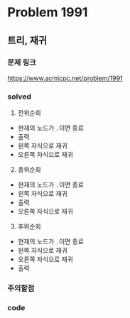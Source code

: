 # Problem 1991

## 트리, 재귀

### 문제 링크
<https://www.acmicpc.net/problem/1991>

### solved
1. 전위순회
 - 현재의 노드가 `.`이면 종료
 - 출력
 - 왼쪽 자식으로 재귀
 - 오른쪽 자식으로 재귀

2. 중위순회
 - 현재의 노드가 `.`이면 종료
 - 왼쪽 자식으로 재귀
 - 출력
 - 오른쪽 자식으로 재귀

3. 후위순회
 - 현재의 노드가 `.`이면 종료
 - 왼쪽 자식으로 재귀
 - 오른쪽 자식으로 재귀
 - 출력

### 주의할점


### code
